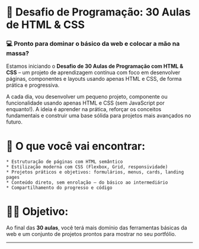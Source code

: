 # 🚀 Desafio de Programação: 30 Aulas de HTML & CSS

### 💻 Pronto para dominar o básico da web e colocar a mão na massa?

Estamos iniciando o **Desafio de 30 Aulas de Programação com HTML & CSS** – um projeto de aprendizagem contínua com foco em desenvolver páginas, componentes e layouts usando apenas HTML e CSS, de forma prática e progressiva.

A cada dia, vou desenvolver um pequeno projeto, componente ou funcionalidade usando apenas HTML e CSS (sem JavaScript por enquanto!). A ideia é aprender na prática, reforçar os conceitos fundamentais e construir uma base sólida para projetos mais avançados no futuro.



# 🔧 O que você vai encontrar:
````
* Estruturação de páginas com HTML semântico
* Estilização moderna com CSS (Flexbox, Grid, responsividade)
* Projetos práticos e objetivos: formulários, menus, cards, landing pages
* Conteúdo direto, sem enrolação – do básico ao intermediário
* Compartilhamento do progresso e código
````

# 👨‍💻 Objetivo:

Ao final das **30 aulas**, você terá mais domínio das ferramentas básicas da web e um conjunto de projetos prontos para mostrar no seu portfólio.



---

